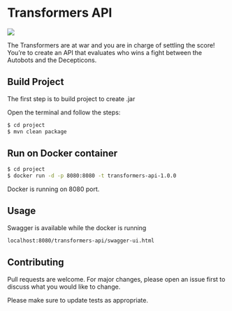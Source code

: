# Transformers API

![](https://image.flaticon.com/icons/png/128/813/813484.png)

The Transformers are at war and you are in charge of settling the score! You’re to create an API
that evaluates who wins a fight between the Autobots and the Decepticons.

## Build Project

The first step is to build project to create .jar

Open the terminal and follow the steps:

```bash
$ cd project
$ mvn clean package
```

## Run on Docker container

```bash
$ cd project
$ docker run -d -p 8080:8080 -t transformers-api-1.0.0
```

Docker is running on 8080 port.

## Usage

Swagger is available while the docker is running

```sh
localhost:8080/transformers-api/swagger-ui.html
```



## Contributing
Pull requests are welcome. For major changes, please open an issue first to discuss what you would like to change.

Please make sure to update tests as appropriate.


